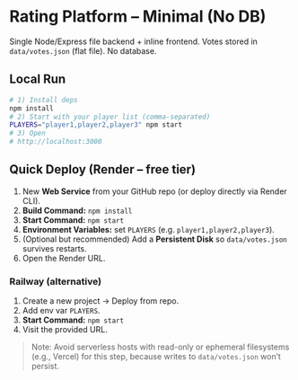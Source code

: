 # Rating Platform – Minimal (No DB)
Single Node/Express file backend + inline frontend. Votes stored in `data/votes.json` (flat file). No database.

## Local Run
```bash
# 1) Install deps
npm install
# 2) Start with your player list (comma-separated)
PLAYERS="player1,player2,player3" npm start
# 3) Open
# http://localhost:3000
```

## Quick Deploy (Render – free tier)
1. New **Web Service** from your GitHub repo (or deploy directly via Render CLI).
2. **Build Command:** `npm install`
3. **Start Command:** `npm start`
4. **Environment Variables:** set `PLAYERS` (e.g. `player1,player2,player3`).
5. (Optional but recommended) Add a **Persistent Disk** so `data/votes.json` survives restarts.
6. Open the Render URL.

### Railway (alternative)
1. Create a new project → Deploy from repo.
2. Add env var `PLAYERS`.
3. **Start Command:** `npm start`
4. Visit the provided URL.

> Note: Avoid serverless hosts with read-only or ephemeral filesystems (e.g., Vercel) for this step, because writes to `data/votes.json` won’t persist.
